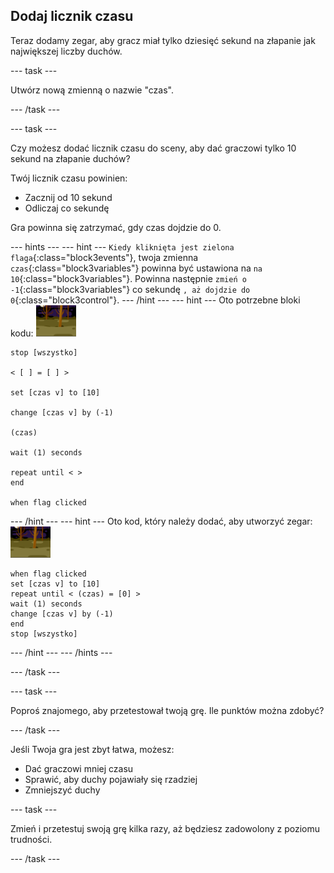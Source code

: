 ## Dodaj licznik czasu

Teraz dodamy zegar, aby gracz miał tylko dziesięć sekund na złapanie jak największej liczby duchów.

--- task ---

Utwórz nową zmienną o nazwie "czas".

--- /task ---

--- task ---

Czy możesz dodać licznik czasu do sceny, aby dać graczowi tylko 10 sekund na złapanie duchów?

Twój licznik czasu powinien:

+ Zacznij od 10 sekund
+ Odliczaj co sekundę

Gra powinna się zatrzymać, gdy czas dojdzie do 0.

--- hints ---
 --- hint --- `Kiedy kliknięta jest zielona flaga`{:class="block3events"}, twoja zmienna `czas`{:class="block3variables"} powinna być ustawiona na `na 10`{:class="block3variables"}. Powinna następnie `zmień o -1`{:class="block3variables"} co sekundę `, aż dojdzie do 0`{:class="block3control"}.
--- /hint ---
 --- hint --- Oto potrzebne bloki kodu: ![duszek ducha](images/ghost-backdrop.png)

```blocks3
stop [wszystko]

< [ ] = [ ] >

set [czas v] to [10]

change [czas v] by (-1)

(czas)

wait (1) seconds

repeat until < >
end

when flag clicked

```

--- /hint --- --- hint --- Oto kod, który należy dodać, aby utworzyć zegar: ![ikona tła](images/ghost-backdrop.png)

```blocks3
when flag clicked
set [czas v] to [10]
repeat until < (czas) = [0] >
wait (1) seconds
change [czas v] by (-1)
end
stop [wszystko]
```

--- /hint --- --- /hints ---

--- /task ---

--- task ---

Poproś znajomego, aby przetestował twoją grę. Ile punktów można zdobyć?

--- /task ---

Jeśli Twoja gra jest zbyt łatwa, możesz:

+ Dać graczowi mniej czasu
+ Sprawić, aby duchy pojawiały się rzadziej
+ Zmniejszyć duchy

--- task ---

Zmień i przetestuj swoją grę kilka razy, aż będziesz zadowolony z poziomu trudności.

--- /task ---